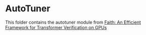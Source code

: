 # AutoTuner

This folder contains the autotuner module from [Faith: An Efficient Framework for Transformer Verification on GPUs](https://www.usenix.org/system/files/atc22-feng.pdf)